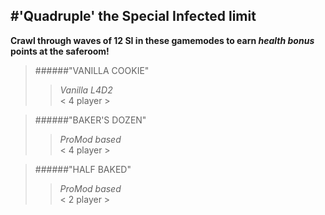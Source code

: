 #'Quadruple' the Special Infected limit 
------------------------------------------------------------------  
**Crawl through waves of 12 SI in these gamemodes to earn _health bonus_ points at the saferoom!**  
>######"VANILLA COOKIE" 
>>_Vanilla L4D2_  
>>< 4 player >  
  
>######"BAKER'S DOZEN"
>>_ProMod based_  
>>< 4 player >  
  
>######"HALF BAKED" 
>>_ProMod based_  
>>< 2 player >  



